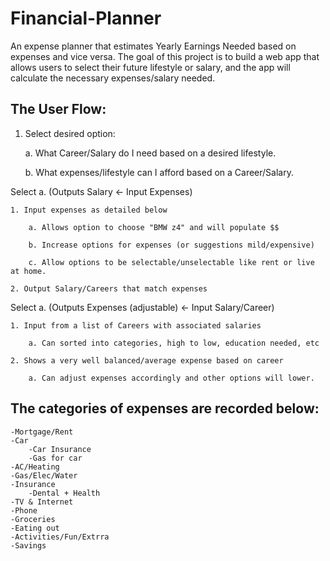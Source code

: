 # Financial-Planner

An expense planner that estimates Yearly Earnings Needed based on expenses and vice versa. The goal of this project is to build a web app that allows users to select their future lifestyle or salary, and the app will calculate the necessary expenses/salary needed. 

## The User Flow: 

1. Select desired option: 

	a. What Career/Salary do I need based on a desired lifestyle.

	b. What expenses/lifestyle can I afford based on a Career/Salary.

Select a. (Outputs Salary <- Input Expenses)

	1. Input expenses as detailed below

		a. Allows option to choose "BMW z4" and will populate $$

		b. Increase options for expenses (or suggestions mild/expensive)

		c. Allow options to be selectable/unselectable like rent or live at home.

	2. Output Salary/Careers that match expenses

Select a. (Outputs Expenses (adjustable) <- Input Salary/Career)

	1. Input from a list of Careers with associated salaries

		a. Can sorted into categories, high to low, education needed, etc

	2. Shows a very well balanced/average expense based on career   

		a. Can adjust expenses accordingly and other options will lower. 

## The categories of expenses are recorded below: 

	-Mortgage/Rent
	-Car
		-Car Insurance
		-Gas for car
	-AC/Heating
	-Gas/Elec/Water
	-Insurance
		-Dental + Health
	-TV & Internet
	-Phone
	-Groceries
	-Eating out
	-Activities/Fun/Extrra
	-Savings


